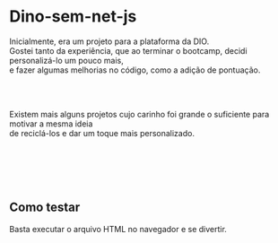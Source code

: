 <h1>Dino-sem-net-js</h1>

<p>Inicialmente, era um projeto para a plataforma da DIO.<br>
  Gostei tanto da experiência, que ao terminar o bootcamp, decidi personalizá-lo um pouco mais,<br> 
  e fazer algumas melhorias no código, como a adição de pontuação.</p>
  <br><br>
  <p>Existem mais alguns projetos cujo carinho foi grande o suficiente para motivar a mesma ideia<br>
de reciclá-los e dar um toque mais personalizado.</p>
<br><br><br><br>

<h2>Como testar</h2>

<p>Basta executar o arquivo HTML no navegador e se divertir.</p>
